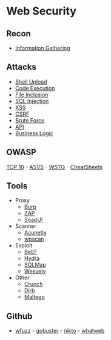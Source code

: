 # Web Security

## Recon
- [Information Gathering](Attacks/information-gathering.md)

## Attacks
- [Shell Upload](Attacks/shell-upload.md)
- [Code Execution](Attacks/code-execution.md)
- [File Inclusion](Attacks/file-inclusion.md)
- [SQL Injection](Attacks/sql-injection.md)
- [XSS](Attacks/xss.md)
- [CSRF](Attacks/csrf.md)
- [Brute Force](Attacks/brute-force.md)
- [API](Attacks/api.md)
- [Business Logic](Attacks/business-logic.md)

## OWASP
[TOP 10](https://github.com/OWASP/Top10/tree/master/2021/docs) - [ASVS](https://github.com/OWASP/ASVS/tree/master/5.0/en) - [WSTG](https://github.com/OWASP/wstg/tree/master/document/4-Web_Application_Security_Testing) - [CheatSheets](https://github.com/OWASP/CheatSheetSeries/tree/master/cheatsheets)

## Tools
- Proxy
  - [Burp](/Tools/burp.md)
  - [ZAP](/Tools/zap.md)
  - [SoapUI](/Tools/soapui.md)
- Scanner
  - [Acunetix](/Tools/acunetix.md) 
  - [wpscan](https://github.com/wpscanteam/wpscan)
- Exploit
  - [BeEF](/Tools/beef.md) 
  - [Hydra](/Tools/hydra.md) 
  - [SQLMap](/Tools/sqlmap.md)
  - [Weevely](/Tools/weevely.md)
- Other
  - [Crunch](/Tools/crunch.md) 
  - [Dirb](/Tools/dirb.md) 
  - [Maltego](/Tools/maltego.md)

## Github
- [wfuzz](https://github.com/xmendez/wfuzz) - [gobuster](https://github.com/OJ/gobuster) - [nikto](https://github.com/sullo/nikto) - [whatweb](https://github.com/urbanadventurer/WhatWeb)
